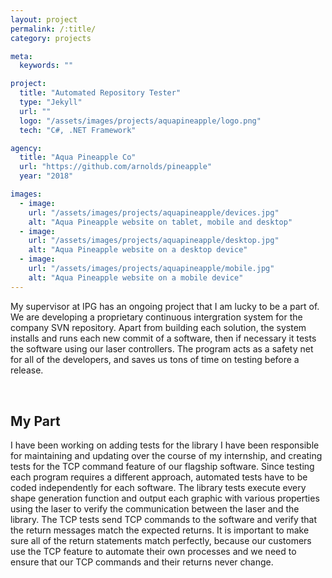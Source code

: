 ```yaml
---
layout: project
permalink: /:title/
category: projects

meta:
  keywords: ""

project:
  title: "Automated Repository Tester"
  type: "Jekyll"
  url: ""
  logo: "/assets/images/projects/aquapineapple/logo.png"
  tech: "C#, .NET Framework"

agency:
  title: "Aqua Pineapple Co"
  url: "https://github.com/arnolds/pineapple"
  year: "2018"

images:
  - image:
    url: "/assets/images/projects/aquapineapple/devices.jpg"
    alt: "Aqua Pineapple website on tablet, mobile and desktop"
  - image:
    url: "/assets/images/projects/aquapineapple/desktop.jpg"
    alt: "Aqua Pineapple website on a desktop device"
  - image:
    url: "/assets/images/projects/aquapineapple/mobile.jpg"
    alt: "Aqua Pineapple website on a mobile device"
---
```

<p style="padding: 0 0 2rem;">My supervisor at IPG has an ongoing project that I am lucky to be a part of. We are developing a proprietary continuous intergration system for the company SVN repository. Apart from building each solution, the system installs and runs each new commit of a software, then if necessary it tests the software using our laser controllers. The program acts as a safety net for all of the developers, and saves us tons of time on testing before a release.</p>
<h2>My Part</h2>
<p style="padding: 0 0 2rem;">I have been working on adding tests for the library I have been responsible for maintaining and updating over the course of my internship, and creating tests for the TCP command feature of our flagship software. Since testing each program requires a different approach, automated tests have to be coded independently for each software. The library tests execute every shape generation function and output each graphic with various properties using the laser to verify the communication between the laser and the library. The TCP tests send TCP commands to the software and verify that the return messages match the expected returns. It is important to make sure all of the return statements match perfectly, because our customers use the TCP feature to automate their own processes and we need to ensure that our TCP commands and their returns never change.</p>
